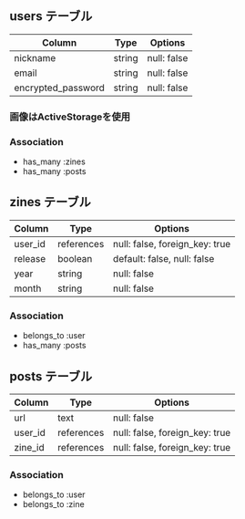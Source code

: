 ## users テーブル

| Column             | Type    | Options     |
| ------------------ | ------- | ----------- |
| nickname           | string  | null: false |
| email              | string  | null: false |
| encrypted_password | string  | null: false |

### 画像はActiveStorageを使用

### Association

- has_many :zines
- has_many :posts


## zines テーブル

| Column  | Type       | Options                        |
| ------- | ---------- | ------------------------------ |
| user_id | references | null: false, foreign_key: true |
| release | boolean    | default: false, null: false    |
| year    | string     | null: false                    |
| month   | string     | null: false                    |

### Association

- belongs_to :user
- has_many :posts


## posts テーブル

| Column  | Type       | Options                        |
| ------- | ---------- | ------------------------------ |
| url     | text       | null: false                    |
| user_id | references | null: false, foreign_key: true |
| zine_id | references | null: false, foreign_key: true |

### Association

- belongs_to :user
- belongs_to :zine